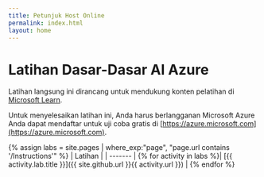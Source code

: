 ```yaml
---
title: Petunjuk Host Online
permalink: index.html
layout: home
---
```


# <a name="azure-ai-fundamentals-exercises"></a>Latihan Dasar-Dasar AI Azure

Latihan langsung ini dirancang untuk mendukung konten pelatihan di [Microsoft Learn](https://docs.microsoft.com/training/).

Untuk menyelesaikan latihan ini, Anda harus berlangganan Microsoft Azure Anda dapat mendaftar untuk uji coba gratis di [https://azure.microsoft.com](https://azure.microsoft.com).

{% assign labs = site.pages | where_exp:"page", "page.url contains '/Instructions'" %}
| Latihan |
| ------- | 
{% for activity in labs  %}| [{{ activity.lab.title }}]({{ site.github.url }}{{ activity.url }}) |
{% endfor %}